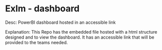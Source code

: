 # ExIm - dashboard

Desc:
PowerBI dashboard hosted in an accessible link

Explanation:
This Repo has the embedded file hosted with a html structure designed and to view the dashboard. It has an accessible link that will be provided to the teams needed.
